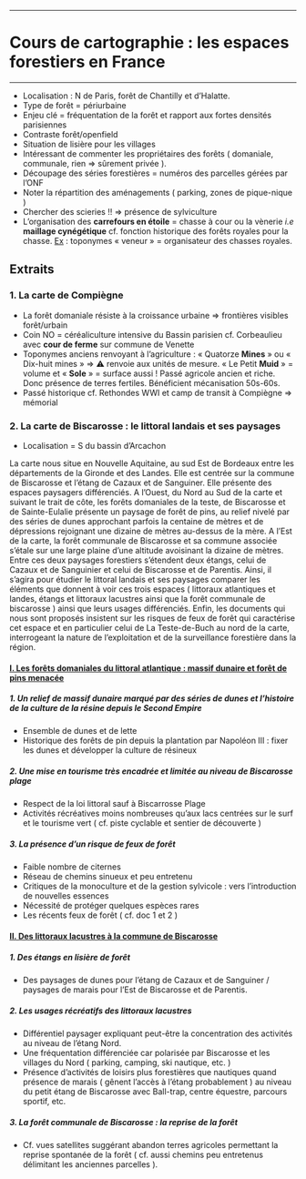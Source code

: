 ***
# Cours de cartographie : les espaces forestiers en France 

***
- Localisation : N de Paris, forêt de Chantilly et d’Halatte. 
- Type de forêt = périurbaine 
- Enjeu clé = fréquentation de la forêt et rapport aux fortes densités parisiennes 
- Contraste forêt/openfield 
- Situation de lisière pour les villages 
- Intéressant de commenter les propriétaires des forêts ( domaniale, communale, rien ⇒ sûrement privée ). 
- Découpage des séries forestières = numéros des parcelles gérées par l’ONF 
- Noter la répartition des aménagements ( parking, zones de pique-nique )
- Chercher des scieries !! ⇒ présence de sylviculture 
- L’organisation des **carrefours en étoile** = chasse à cour ou la vènerie *i.e* **maillage cynégétique** cf. fonction historique des forêts royales pour la chasse. <u>Ex</u> : toponymes « veneur » = organisateur des chasses royales. 

## Extraits 

### 1. La carte de Compiègne 

- La forêt domaniale résiste à la croissance urbaine ⇒ frontières visibles forêt/urbain 
- Coin NO = céréaliculture intensive du Bassin parisien cf. Corbeaulieu avec **cour de ferme** sur commune de Venette 
- Toponymes anciens renvoyant à l’agriculture : « Quatorze **Mines** » ou « Dix-huit mines » ⇒ ⚠ renvoie aux unités de mesure. « Le Petit **Muid** » = volume et « **Sole** » = surface aussi ! Passé agricole ancien et riche. Donc présence de terres fertiles. Bénéficient mécanisation 50s-60s. 
- Passé historique cf. Rethondes WWI et camp de transit à Compiègne ⇒ mémorial 

### 2. La carte de Biscarosse : le littoral landais et ses paysages 

- Localisation = S du bassin d’Arcachon 

 

La carte nous situe en Nouvelle Aquitaine, au sud Est de Bordeaux entre les départements de la Gironde et des Landes. Elle est centrée sur la commune de Biscarosse et l’étang de Cazaux et de Sanguiner. Elle présente des espaces paysagers différenciés. A l’Ouest, du Nord au Sud de la carte et suivant le trait de côte, les forêts domaniales de la teste, de Biscarosse et de Sainte-Eulalie présente un paysage de forêt de pins,  au relief nivelé par des séries de dunes approchant parfois la centaine de mètres et de dépressions rejoignant une dizaine de mètres au-dessus de la mère. A l’Est de la carte, la forêt communale de Biscarosse et sa commune associée s’étale sur une large plaine d’une altitude avoisinant la dizaine de mètres. Entre ces deux paysages forestiers s’étendent deux étangs, celui de Cazaux et de Sanguinier et celui de Biscarosse et de Parentis. Ainsi, il s’agira pour étudier le littoral landais et ses paysages comparer les éléments que donnent à voir ces trois espaces ( littoraux atlantiques et landes, étangs et littoraux lacustres ainsi que la forêt communale de biscarosse ) ainsi que leurs usages différenciés. Enfin, les documents qui nous sont proposés insistent sur les risques de feux de forêt qui caractérise cet espace et en particulier celui de La Teste-de-Buch au nord de la carte, interrogeant la nature de l’exploitation et de la surveillance forestière dans la région. 

#### <u>I. Les forêts domaniales du littoral atlantique : massif dunaire et forêt de pins menacée</u> 

##### 1. Un relief de massif dunaire marqué par des séries de dunes et l’histoire de la culture de la résine depuis le Second Empire 

- Ensemble de dunes et de lette 
- Historique des forêts de pin depuis la plantation par Napoléon III : fixer les dunes et développer la culture de résineux

##### 2. Une mise en tourisme très encadrée et limitée au niveau de Biscarosse plage 

- Respect de la loi littoral sauf à Biscarrosse Plage 
- Activités récréatives moins nombreuses qu’aux lacs centrées sur le surf et le tourisme vert ( cf. piste cyclable et sentier de découverte )

##### 3. La présence d’un risque de feux de forêt 

- Faible nombre de citernes 
- Réseau de chemins sinueux et peu entretenu 
- Critiques de la monoculture et de la gestion sylvicole : vers l’introduction de nouvelles essences 
- Nécessité de protéger quelques espèces rares 
- Les récents feux de forêt ( cf. doc 1 et 2 ) 


#### <u>II. Des littoraux lacustres à la commune de Biscarosse</u> 

##### 1. Des étangs en lisière de forêt 

- Des paysages de dunes pour l’étang de Cazaux et de Sanguiner / paysages de marais pour l’Est de Biscarosse et de Parentis. 

##### 2. Les usages récréatifs des littoraux lacustres 

- Différentiel paysager expliquant peut-être la concentration des activités au niveau de l’étang Nord. 
- Une fréquentation différenciée car polarisée par Biscarosse et les villages du Nord ( parking, camping, ski nautique, etc. )
- Présence d’activités de loisirs plus forestières que nautiques quand présence de marais ( gênent l’accès à l’étang probablement ) au niveau du petit étang de Biscarosse avec Ball-trap, centre équestre, parcours sportif, etc. 

##### 3. La forêt communale de Biscarosse : la reprise de la forêt

- Cf. vues satellites suggérant abandon terres agricoles permettant la reprise spontanée de la forêt ( cf. aussi chemins peu entretenus délimitant les anciennes parcelles ). 



